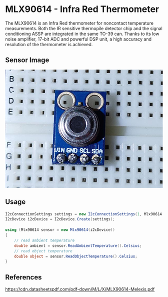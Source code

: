 # MLX90614 - Infra Red Thermometer

The MLX90614 is an Infra Red thermometer for noncontact temperature measurements. Both the IR sensitive thermopile detector chip and the signal conditioning ASSP are integrated in the same TO-39 can. Thanks to its low noise amplifier, 17-bit ADC and powerful DSP unit, a high accuracy and resolution of the thermometer is achieved. 

## Sensor Image
![](sensor.jpg)

## Usage
```C#
I2cConnectionSettings settings = new I2cConnectionSettings(1, Mlx90614.DefaultI2cAddress);
I2cDevice i2cDevice = I2cDevice.Create(settings);

using (Mlx90614 sensor = new Mlx90614(i2cDevice))
{
    // read ambient temperature
    double ambient = sensor.ReadAmbientTemperature().Celsius;
    // read object temperature
    double object = sensor.ReadObjectTemperature().Celsius;
}
```

## References

https://cdn.datasheetspdf.com/pdf-down/M/L/X/MLX90614-Melexis.pdf
